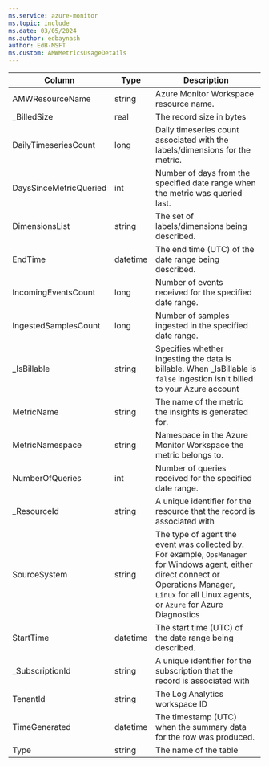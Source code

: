 ```yaml
---
ms.service: azure-monitor
ms.topic: include
ms.date: 03/05/2024
ms.author: edbaynash
author: EdB-MSFT
ms.custom: AMWMetricsUsageDetails
---
```



| Column | Type | Description |
|---|---|---|
| AMWResourceName | string | Azure Monitor Workspace resource name. |
| _BilledSize | real | The record size in bytes |
| DailyTimeseriesCount | long | Daily timeseries count associated with the labels/dimensions for the metric. |
| DaysSinceMetricQueried | int | Number of days from the specified date range when the metric was queried last. |
| DimensionsList | string | The set of labels/dimensions being described. |
| EndTime | datetime | The end time (UTC) of the date range being described. |
| IncomingEventsCount | long | Number of events received for the specified date range. |
| IngestedSamplesCount | long | Number of samples ingested in the specified date range. |
| _IsBillable | string | Specifies whether ingesting the data is billable. When _IsBillable is `false` ingestion isn't billed to your Azure account |
| MetricName | string | The name of the metric the insights is generated for. |
| MetricNamespace | string | Namespace in the Azure Monitor Workspace the metric belongs to. |
| NumberOfQueries | int | Number of queries received for the specified date range. |
| _ResourceId | string | A unique identifier for the resource that the record is associated with |
| SourceSystem | string | The type of agent the event was collected by. For example, `OpsManager` for Windows agent, either direct connect or Operations Manager, `Linux` for all Linux agents, or `Azure` for Azure Diagnostics |
| StartTime | datetime | The start time (UTC) of the date range being described. |
| _SubscriptionId | string | A unique identifier for the subscription that the record is associated with |
| TenantId | string | The Log Analytics workspace ID |
| TimeGenerated | datetime | The timestamp (UTC) when the summary data for the row was produced. |
| Type | string | The name of the table |
